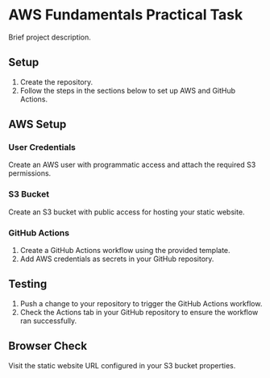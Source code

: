 # AWS Fundamentals Practical Task

Brief project description.

## Setup

1. Create the repository.
2. Follow the steps in the sections below to set up AWS and GitHub Actions.

## AWS Setup

### User Credentials

Create an AWS user with programmatic access and attach the required S3 permissions.

### S3 Bucket

Create an S3 bucket with public access for hosting your static website.

### GitHub Actions

1. Create a GitHub Actions workflow using the provided template.
2. Add AWS credentials as secrets in your GitHub repository.

## Testing

1. Push a change to your repository to trigger the GitHub Actions workflow.
2. Check the Actions tab in your GitHub repository to ensure the workflow ran successfully.

## Browser Check

Visit the static website URL configured in your S3 bucket properties.

